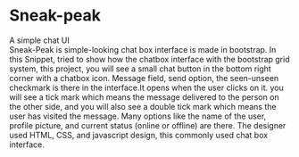 # Sneak-peak
A simple chat UI\
Sneak-Peak is simple-looking chat box interface is made in bootstrap. In this Snippet, tried to show how the chatbox interface with the bootstrap grid system, this project, you will see a small chat button in the bottom right corner with a chatbox icon. Message field, send option, the seen-unseen checkmark is there in the interface.It opens when the user clicks on it. you will see a tick mark which means the message delivered to the person on the other side, and you will also see a double tick mark which means the user has visited the message. Many options like the name of the user, profile picture, and current status (online or offline) are there. The designer used HTML, CSS, and javascript design, this commonly used chat box interface.
